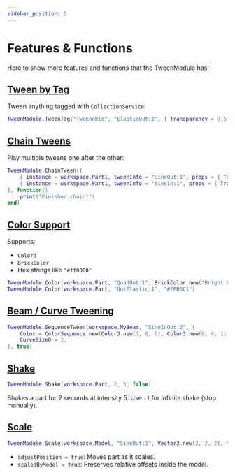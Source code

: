 ```yaml
---
sidebar_position: 5
---
```


# Features & Functions

Here to show more features and functions that the TweenModule has!

## [Tween by Tag](https://jvqze.github.io/Jaylen-TweenModule/api/TweenModule#TweenTag)

Tween anything tagged with `CollectionService`:

```lua
TweenModule.TweenTag("Tweenable", "ElasticOut:2", { Transparency = 0.5 })
```

## [Chain Tweens](https://jvqze.github.io/Jaylen-TweenModule/api/TweenModule#ChainTween)

Play multiple tweens one after the other:

```lua
TweenModule.ChainTween({
    { instance = workspace.Part1, tweenInfo = "SineOut:1", props = { Transparency = 0.2 } },
    { instance = workspace.Part1, tweenInfo = "SineIn:1", props = { Transparency = 1 } },
}, function()
    print("Finished chain!")
end)
```

## [Color Support](https://jvqze.github.io/Jaylen-TweenModule/api/TweenModule#Color)

Supports:

- `Color3`
- `BrickColor`
- Hex strings like `"#ff0000"`

```lua
TweenModule.Color(workspace.Part, "QuadOut:1", BrickColor.new("Bright blue"))
TweenModule.Color(workspace.Part, "OutElastic:1", "#FFB6C1")
```

## [Beam / Curve Tweening](https://jvqze.github.io/Jaylen-TweenModule/api/TweenModule#SequenceTween)

```lua
TweenModule.SequenceTween(workspace.MyBeam, "SineInOut:2", {
    Color = ColorSequence.new(Color3.new(1, 0, 0), Color3.new(0, 0, 1)),
    CurveSize0 = 2,
}, true)
```

## [Shake](https://jvqze.github.io/Jaylen-TweenModule/api/TweenModule#Shake)

```lua
TweenModule.Shake(workspace.Part, 2, 5, false)
```

Shakes a part for 2 seconds at intensity 5. Use `-1` for infinite shake (stop manually).

## [Scale](https://jvqze.github.io/Jaylen-TweenModule/api/TweenModule#Scale)

```lua
TweenModule.Scale(workspace.Model, "SineOut:1", Vector3.new(2, 2, 2), true, false)
```

- `adjustPosition = true`: Moves part as it scales.
- `scaledByModel = true`: Preserves relative offsets inside the model.
